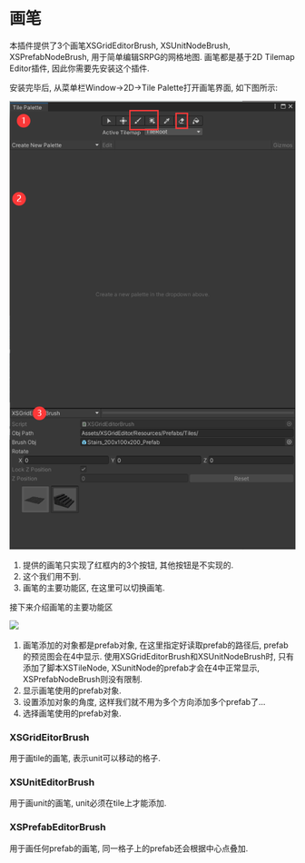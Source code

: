 # 画笔

本插件提供了3个画笔XSGridEditorBrush, XSUnitNodeBrush, XSPrefabNodeBrush, 用于简单编辑SRPG的网格地图. 画笔都是基于2D Tilemap Editor插件, 因此你需要先安装这个插件.

安装完毕后, 从菜单栏Window->2D->Tile Palette打开画笔界面, 如下图所示:

<img src="assets/image (3).png" alt="" data-size="original">

1. 提供的画笔只实现了红框内的3个按钮, 其他按钮是不实现的.
2. 这个我们用不到.
3. 画笔的主要功能区, 在这里可以切换画笔.

接下来介绍画笔的主要功能区

![](<docs/assets/image8.png>)

1. 画笔添加的对象都是prefab对象, 在这里指定好读取prefab的路径后, prefab的预览图会在4中显示. 使用XSGridEditorBrush和XSUnitNodeBrush时, 只有添加了脚本XSTileNode, XSunitNode的prefab才会在4中正常显示, XSPrefabNodeBrush则没有限制.
2. 显示画笔使用的prefab对象.
3. 设置添加对象的角度, 这样我们就不用为多个方向添加多个prefab了...
4. 选择画笔使用的prefab对象.

### XSGridEitorBrush

用于画tile的画笔, 表示unit可以移动的格子.

### XSUnitEditorBrush

用于画unit的画笔, unit必须在tile上才能添加.

### XSPrefabEditorBrush

用于画任何prefab的画笔, 同一格子上的prefab还会根据中心点叠加.

